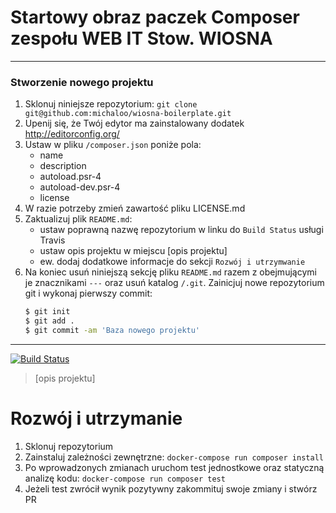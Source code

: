 # Startowy obraz paczek Composer zespołu WEB IT Stow. WIOSNA

---

### Stworzenie nowego projektu
1. Sklonuj niniejsze repozytorium:
    `git clone git@github.com:michaloo/wiosna-boilerplate.git`
2. Upenij się, że Twój edytor ma zainstalowany dodatek http://editorconfig.org/
3. Ustaw w pliku `/composer.json` poniże pola:
    * name
    * description
    * autoload.psr-4
    * autoload-dev.psr-4
    * license
4. W razie potrzeby zmień zawartość pliku LICENSE.md
5. Zaktualizuj plik `README.md`:
    * ustaw poprawną nazwę repozytorium w linku do `Build Status` usługi Travis
    * ustaw opis projektu w miejscu [opis projektu]
    * ew. dodaj dodatkowe informacje do sekcji `Rozwój i utrzymwanie`
6. Na koniec usuń niniejszą sekcję pliku `README.md` razem z obejmującymi je znacznikami `---` oraz usuń katalog `/.git`. Zainicjuj nowe repozytorium git i wykonaj pierwszy commit:
    ```sh
    $ git init
    $ git add .
    $ git commit -am 'Baza nowego projektu'
    ```

---


[![Build Status](https://travis-ci.org/michaloo/wiosna-boilerplate.svg?branch=master)](https://travis-ci.org/michaloo/wiosna-boilerplate)

> [opis projektu]


# Rozwój i utrzymanie
1. Sklonuj repozytorium
2. Zainstaluj zależności zewnętrzne:
    `docker-compose run composer install`
3. Po wprowadzonych zmianach uruchom test jednostkowe oraz statyczną analizę kodu:
    `docker-compose run composer test`
4. Jeżeli test zwrócił wynik pozytywny zakommituj swoje zmiany i stwórz PR
